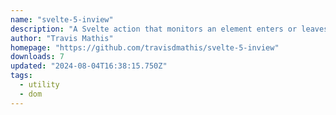 ```yaml
---
name: "svelte-5-inview"
description: "A Svelte action that monitors an element enters or leaves the viewport or a parent element. Performant and efficient thanks to using Intersection Observer under the hood. Forked from maciekgrzybek to support Svelte 5 after no merge of fixes."
author: "Travis Mathis"
homepage: "https://github.com/travisdmathis/svelte-5-inview"
downloads: 7
updated: "2024-08-04T16:38:15.750Z"
tags: 
  - utility
  - dom
---
```

